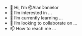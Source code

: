 - 👋 Hi, I’m @AlanDanielor
- 👀 I’m interested in ...
- 🌱 I’m currently learning ...
- 💞️ I’m looking to collaborate on ...
- 📫 How to reach me ...

<!---
AlanDanielor/AlanDanielor is a ✨ special ✨ repository because its `README.md` (this file) appears on your GitHub profile.
You can click the Preview link to take a look at your changes.
--->
